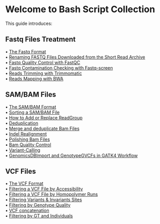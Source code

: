 # Welcome to Bash Script Collection


This guide introduces:  

## Fastq Files Treatment
•	[The Fastq Format](Fastq/Fastq.md)  
•	[Renaming FASTQ Files Downloaded from the Short Read Archive](Fastq/rename-fastq.md)  
•	[Fastq Quality Control with FastQC](Fastq/FastQC.md)  
•	[Fastq Contamination Checking with Fastq-screen](Fastq/Fastq-screen.md)  
•	[Reads Trimming with Trimmomatic](Fastq/Trimming.md)   
•	[Reads Mapping with BWA](Fastq/BWA.md)  

## SAM/BAM Files 
•	[The SAM/BAM Format](Bam/Bam.md)  
•	[Sorting a SAM/BAM File](Bam/sort-bam.md)  
•	[How to Add or Replace ReadGroup](Bam/add-or-replace-read-groups.md)  
•	[Deduplication](Bam/mark-duplicates.md)  
•	[Merge and deduplicate Bam Files](Bam/merge-and-mark-duplicates.md)  
•	[Indel Realignment](Bam/indel-realignment.md)  
•	[Polishing Bam Files](Bam/polishing.md)    
•	[Bam Quality Control](Bam/bam-qc.md)  
•	[Variant-Calling](Bam/variant-calling.md)  
•	[GenomicsDBImport and GenotypeGVCFs in GATK4 Workflow](Bam/genomicsdbimport.md)  

## VCF Files
•	[The VCF Format](Vcf/Vcf.md)  
•	[Filtering a VCF File by Accessibility](Vcf/accessibility.md)  
•	[Filtering a VCF File by Homopolymer Runs](Vcf/homopolymer.md)  
•	[Filtering Variants & Invariants Sites](Vcf/variants-invariants.md)  
•	[Filtering by Genotype Quality](Vcf/genotype-quality.md)  
•	[VCF concatenation](Vcf/concatenate.md)  
•	[Filtering by GT and Individuals](Vcf/gt-indv.md)  